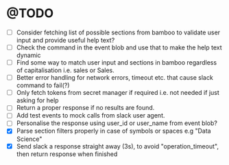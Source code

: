 # @TODO

- [ ] Consider fetching list of possible sections from bamboo to validate user input and provide useful help text?
- [ ] Check the command in the event blob and use that to make the help text dynamic
- [ ] Find some way to match user input and sections in bamboo regardless of capitalisation i.e. sales or Sales.
- [ ] Better error handling for network errors, timeout etc. that cause slack command to fail(?)
- [ ] Only fetch tokens from secret manager if required i.e. not needed if just asking for help
- [ ] Return a proper response if no results are found.
- [ ] Add test events to mock calls from slack user agent.
- [ ] Personalise the response using user_id or user_name from event blob?
- [X] Parse section filters properly in case of symbols or spaces e.g "Data Science"
- [X] Send slack a response straight away (3s), to avoid "operation_timeout", then return response when finished